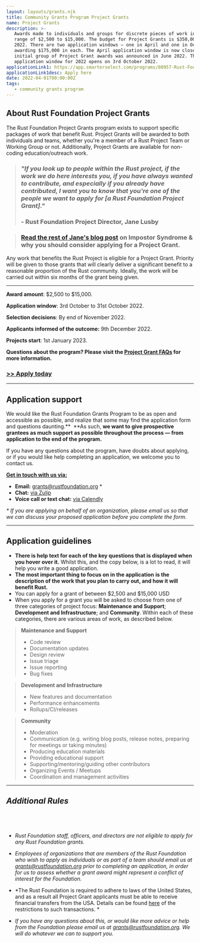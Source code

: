 ```yaml
---
layout: layouts/grants.njk
title: Community Grants Program Project Grants
name: Project Grants
description: >-
   Awards made to individuals and groups for discrete pieces of work in the
   range of $2,500 to $15,000. The budget for Project Grants is $350,000 in
   2022. There are two application windows – one in April and one in October –
   awarding $175,000 in each. The April application window is now closed and the
   initial group of Project Grant awards was announced in June 2022. The second
   application window for 2022 opens on 3rd October 2022.
applicationLink1: https://app.smarterselect.com/programs/80957-Rust-Foundation
applicationLink1desc: Apply here
date: 2022-04-01T00:00:00Z
tags:
   - community grants program
---
```

## About Rust Foundation Project Grants

The Rust Foundation Project Grants program exists to support specific packages of work that benefit Rust. Project Grants will be awarded to both individuals and teams, whether you're a member of a Rust Project Team or Working Group or not. Additionally, Project Grants are available for non-coding education/outreach work.

> ### ***"If you look up to people within the Rust project, if the work we do here interests you, if you have always wanted to contribute, and especially if you already have contributed, I want you to know that you're one of the people we want to apply for \[a Rust Foundation Project Grant\]."***
>
> ### **\- Rust Foundation Project Director, Jane Lusby**

> ### **<a target="_blank" rel="noopener" href="https://blog.rust-lang.org/inside-rust/2022/04/19/imposter-syndrome.html">Read the rest of Jane's blog post</a> on Impostor Syndrome & why you should consider applying for a Project Grant. &nbsp;**

Any work that benefits the Rust Project is eligible for a Project Grant. Priority will be given to those grants that will clearly deliver a significant benefit to a reasonable proportion of the Rust community. Ideally, the work will be carried out within six months of the grant being given.

---

**Award amount**\: $2,500 to $15,000.

**Application window**\: 3rd October to 31st October 2022.

**Selection decisions**\: By end of November 2022.

**Applicants informed of the outcome:** 9th December 2022.

**Projects start**\: 1st January 2023.

**Questions about the program? Please visit the&nbsp;[Project Grant FAQs](https://foundation.rust-lang.org/grants-faqs/#project-grants) for more information.**

### <a target="_blank" rel="noopener" href="https://app.smarterselect.com/programs/80957-Rust-Foundation"><strong>&gt;&gt; Apply today</strong></a>

---

## Application support

We would like the Rust Foundation Grants Program to be as open and accessible as possible, and realize that some may find the application form and questions daunting.**&nbsp;&nbsp;**As such, **we want to give prospective grantees as much support as possible throughout the process — from application to the end of the program.&nbsp;**

If you have any questions about the program, have doubts about applying, or if you would like help completing an application, we welcome you to contact us.

<u><strong>Get in touch with us via:</strong></u>

* **Email:**&nbsp;[grants@rustfoundation.org](mailto:grants@rustfoundation.org)&nbsp;\*
* **Chat:**&nbsp;<a target="_blank" rel="noopener" href="https://rust-lang.zulipchat.com/#narrow/stream/335408-foundation">via Zulip</a>
* **Voice call or text chat:** <a target="_blank" rel="noopener" href="https://calendly.com/rustgrants">via Calendly</a>

*\* If you are applying on behalf of an organization, please email us so that we can discuss your proposed application before you complete the form.*

---

## Application guidelines

* **There is help text for each of the key questions that is displayed when you hover over it.** Whilst this, and the copy below, is a lot to read, it will help you write a good application.
* **The most important thing to focus on in the application** **is the description of the work that you plan to carry out, and how it will benefit Rust.**
* You can apply for a grant of between $2,500 and $15,000 USD
* When you apply for a grant you will be asked to choose from one of three categories of project focus: **Maintenance and Support**; **Development and Infrastructure**; and **Community**. Within each of these categories, there are various areas of work, as described below.

> **Maintenance and Support**
>
>
>
> * Code review
> * Documentation updates
> * Design review
> * Issue triage
> * Issue reporting
> * Bug fixes

> **Development and Infrastructure**
>
>
>
> * New features and documentation
> * Performance enhancements
> * Rollups/CI/releases

> **Community**
>
>
>
> * Moderation
> * Communication (e.g. writing blog posts, release notes, preparing for meetings or taking minutes)
> * Producing education materials
> * Providing educational support
> * Supporting/mentoring/guiding other contributors
> * Organizing Events / Meetups
> * Coordination and management activities

---

## *Additional Rules*

## &nbsp;

* *Rust Foundation staff, officers, and directors are not eligible to apply for any Rust Foundation grants.*

* *Employees of organizations that are members of the Rust Foundation who wish to apply as individuals or as part of a team should email us at [grants@rustfoundation.org](mailto:grants@rustfoundation.org) prior to completing an application, in order for us to assess whether a grant award might represent a conflict of interest for the Foundation.*

* *The Rust Foundation is required to adhere to laws of the United States, and as a result all Project Grant applicants must be able to receive financial transfers from the USA. Details can be found [here](https://home.treasury.gov/policy-issues/financial-sanctions/sanctions-programs-and-country-information) of the restrictions to such transactions. *
* *If you have any questions about this, or would like more advice or help from the Foundation please email us at [grants@rustfoundation.org](mailto:grants@rustfoundation.org). We will do whatever we can to support you.*